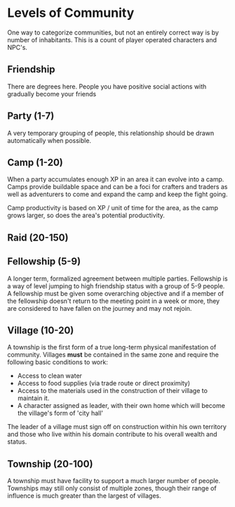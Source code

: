 # Levels of Community

One way to categorize communities, but not an entirely correct way is by number of inhabitants. This is a count of player operated characters and NPC's.

## Friendship

There are degrees here. People you have positive social actions with gradually become your friends

## Party (1-7)

A very temporary grouping of people, this relationship should be drawn automatically when possible.

## Camp (1-20)

When a party accumulates enough XP in an area it can evolve into a camp. Camps provide buildable space and can be a foci for crafters and traders as well as adventurers to come and expand the camp and keep the fight going.

Camp productivity is based on XP / unit of time for the area, as the camp grows larger, so does the area's potential productivity. 

## Raid (20-150)



## Fellowship (5-9)

A longer term, formalized agreement between multiple parties. Fellowship is a way of level jumping to high friendship status with a group of 5-9 people. A fellowship must be given some overarching objective and if a member of the fellowship doesn't return to the meeting point in a week or more, they are considered to have fallen on the journey and may not rejoin.

## Village (10-20)

A township is the first form of a true long-term physical manifestation of community. Villages **must** be contained in the same zone and require the following basic conditions to work:

- Access to clean water
- Access to food supplies (via trade route or direct proximity)
- Access to the materials used in the construction of their village to maintain it.
- A character assigned as leader, with their own home which will become the village's form of 'city hall'

The leader of a village must sign off on construction within his own territory and those who live within his domain contribute to his overall wealth and status.

## Township (20-100)

A township must have facility to support a much larger number of people. Townships may still only consist of multiple zones, though their range of influence is much greater than the largest of villages.